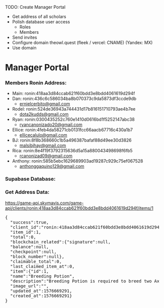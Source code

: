 TODO:
Create Manager Portal

- Get address of all scholars
- Polish database user access
  - Roles
  - Members
- Send invites
- Configure domain theowl.quest
  (fleek / vercel: CNAME)
  (Yandex: MX)
- Use domain

# Manager Portal

### Members Ronin Address:

- Main: ronin:418aa3d84ccab621f60bdd3e8bdd4061619d294f
- Dan: ronin:436c6c586034ba8b070373c9da5873df3ccde9db
  - ernielcerbito@gmail.com
- Rodel: ronin:524de36943a744431d17b816151710793ae4b7ee
  - dota2kudds@gmail.com
- Ryan: ronin:0300435252c760e1410d0616bd1f5252147abc38
  - ryancanonizado20@gmail.com
- Ellice: ronin:4feb4da58271cb0131fcc66aacb67716c430a1b7
  - ellicecalulo@gmail.com
- BJ: ronin:8f8b368660c1b5a496387bafaf88d49ee30d3826
  - malsibjhay@gmail.com
- Rica: ronin:8e4f19f3792315636d5a15a880043498698f6fb5
  - rcanonizad09@gmail.com
- Anthony: ronin:585b5ebc1629689903ad19287c929c75ef067528
  - anthonggaquino129@gmail.com

### Supabase Database:

### Get Address Data:

https://game-api.skymavis.com/game-api/clients/ronin:418aa3d84ccab621f60bdd3e8bdd4061619d294f/items/1

<pre>
{ 
  "success":true,
  "client_id":"ronin:418aa3d84ccab621f60bdd3e8bdd4061619d294f",
  "item_id":1,
  "total":0,
  "blockchain_related":{"signature":null,
  "balance":null,
  "checkpoint":null,
  "block_number":null},
  "claimable_total":0,
  "last_claimed_item_at":0,
  "item":{"id":1,
  "name":"Breeding Potion",
  "description":"Breeding Potion is required to breed two Axies",
  "image_url":"",
  "updated_at":1576669291,
  "created_at":1576669291}
}
</pre>
